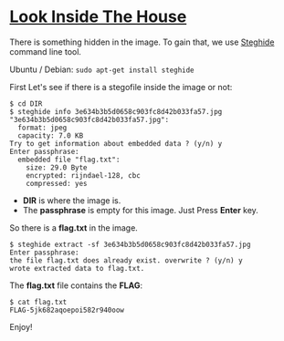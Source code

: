 # [Look Inside The House](http://ringzer0team.com/challenges/18)

There is something hidden in the image. To gain that, we use [Steghide](http://steghide.sourceforge.net/download.php) command line tool.

Ubuntu / Debian: `sudo apt-get install steghide`

First Let's see if there is a stegofile inside the image or not:
```
$ cd DIR
$ steghide info 3e634b3b5d0658c903fc8d42b033fa57.jpg
"3e634b3b5d0658c903fc8d42b033fa57.jpg":
  format: jpeg
  capacity: 7.0 KB
Try to get information about embedded data ? (y/n) y
Enter passphrase:
  embedded file "flag.txt":
    size: 29.0 Byte
    encrypted: rijndael-128, cbc
    compressed: yes
```

* **DIR** is where the image is.
* The **passphrase** is empty for this image. Just Press **Enter** key.

So there is a **flag.txt** in the image.

```
$ steghide extract -sf 3e634b3b5d0658c903fc8d42b033fa57.jpg
Enter passphrase:
the file flag.txt does already exist. overwrite ? (y/n) y
wrote extracted data to flag.txt.
```

The **flag.txt** file contains the **FLAG**:
```
$ cat flag.txt
FLAG-5jk682aqoepoi582r940oow
```

Enjoy!